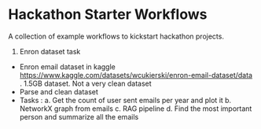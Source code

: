 # Hackathon Starter Workflows
 A collection of example workflows to kickstart hackathon projects.

 1. Enron dataset task
 - Enron email dataset in kaggle https://www.kaggle.com/datasets/wcukierski/enron-email-dataset/data . 1.5GB dataset. Not a very clean dataset
 - Parse and clean dataset
 - Tasks :
   a. Get the count of user sent emails per year and plot it
   b. NetworkX graph from emails
   c. RAG pipeline
   d. Find the most important person and summarize all the emails

